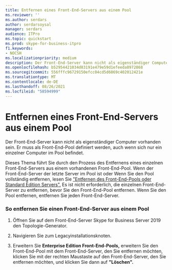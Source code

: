 ```yaml
---
title: Entfernen eines Front-End-Servers aus einem Pool
ms.reviewer: ''
ms.author: serdars
author: serdarsoysal
manager: serdars
audience: ITPro
ms.topic: quickstart
ms.prod: skype-for-business-itpro
f1.keywords:
- NOCSH
ms.localizationpriority: medium
description: Der Front-End-Server kann nicht als eigenständiger Computer vorhanden sein. Er muss als Front-End-Pool definiert werden, auch wenn sich nur ein einzelner Computer im Pool befindet.
ms.openlocfilehash: b52954421034d83191e479e59d1efeeda8972868
ms.sourcegitcommit: 556fffc96729150efcc04cd5d6069c402012421e
ms.translationtype: MT
ms.contentlocale: de-DE
ms.lasthandoff: 08/26/2021
ms.locfileid: "58594999"
---
```

# <a name="remove-a-front-end-server-from-a-pool"></a>Entfernen eines Front-End-Servers aus einem Pool

Der Front-End-Server kann nicht als eigenständiger Computer vorhanden sein. Er muss als Front-End-Pool definiert werden, auch wenn sich nur ein einzelner Computer im Pool befindet.
  
Dieses Thema führt Sie durch den Prozess des Entfernens eines einzelnen Front-End-Servers aus einem vorhandenen Front-End-Pool. Wenn der Front-End-Server der letzte Server im Pool ist oder Wenn Sie den Pool vollständig entfernen, lesen Sie ["Entfernen des Front-End-Pools oder Standard Edition Servers".](remove-front-end-pool-or-standard-edition-server.md) Es ist nicht erforderlich, die einzelnen Front-End-Server zu entfernen, bevor Sie den Front-End-Pool entfernen. Wenn Sie den Pool entfernen, entfernen Sie jeden Front-End-Server.
  
### <a name="to-remove-a-front-end-server-from-a-pool"></a>So entfernen Sie einen Front-End-Server aus einem Pool

1. Öffnen Sie auf dem Front-End-Server Skype for Business Server 2019 den Topologie-Generator.
    
2. Navigieren Sie zum Legacyinstallationsknoten.
    
3. Erweitern Sie **Enterprise Edition Front-End-Pools,** erweitern Sie den Front-End-Pool mit dem Front-End-Server, den Sie entfernen möchten, klicken Sie mit der rechten Maustaste auf den Front-End-Server, den Sie entfernen möchten, und klicken Sie dann auf **"Löschen".**
    

